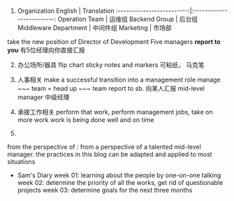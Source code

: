 1. Organization
English                  |  Translation
:-------------------------:|:-------------------------:
Operation Team  |  运维组
Backend Group | 后台组
Middleware Department | 中间件组
Marketing | 市场部

take the new position of Director of Development
Five managers **report to you**   有5位经理向你直接汇报

2. 办公场所/器具
flip chart
sticky notes and markers   可粘纸， 马克笔

3. 人事相关
make a successful transition into a management role
manage ~~~ team = head up ~~~ team
report to sb.  向某人汇报 
mid-level manager   中级经理

4. 承接工作相关
perform that work, perform management jobs,
take on more work
work is being done well and on time


5.
from the perspective of : from a perspective of a talented mid-level manager.
the practices in this blog can be adapted and applied to most situations

















* Sam's Diary
week 01: learning about the people by one-on-one talking
week 02: determine the priority of all the works, get rid of questionable projects
week 03:  determine goals for the next three months




